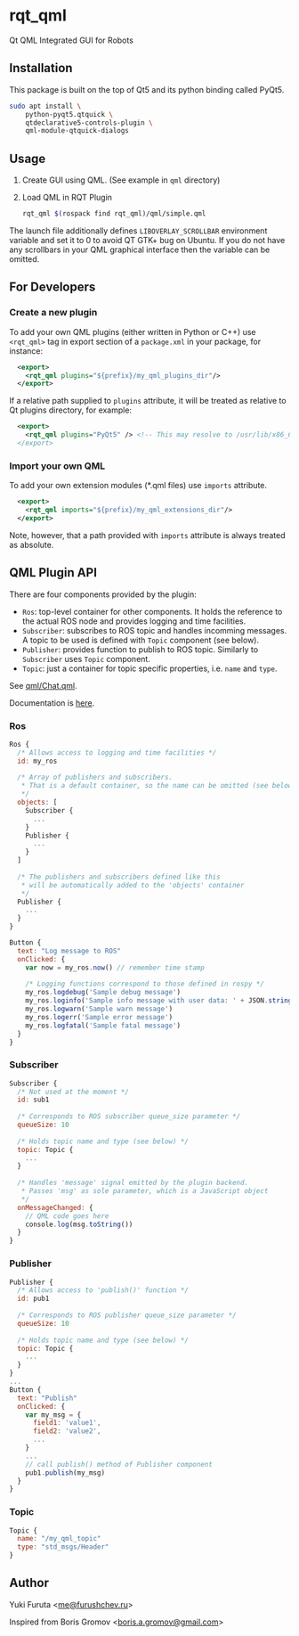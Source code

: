 rqt_qml
=======

Qt QML Integrated GUI for Robots

## Installation

This package is built on the top of Qt5 and its python binding called PyQt5.


``` bash
sudo apt install \
    python-pyqt5.qtquick \
    qtdeclarative5-controls-plugin \
    qml-module-qtquick-dialogs
```

## Usage

1. Create GUI using QML. (See example in `qml` directory)
1. Load QML in RQT Plugin

    ```bash
    rqt_qml $(rospack find rqt_qml)/qml/simple.qml
    ```

The launch file additionally defines `LIBOVERLAY_SCROLLBAR` environment variable and set it to 0 to avoid QT GTK+ bug on Ubuntu. If you do not have any scrollbars in your QML graphical interface then the variable can be omitted.

## For Developers

### Create a new plugin

To add your own QML plugins (either written in Python or C++) use `<rqt_qml>` tag in export section of a `package.xml` in your package, for instance:

```xml
  <export>
    <rqt_qml plugins="${prefix}/my_qml_plugins_dir"/>
  </export>
```

If a relative path supplied to `plugins` attribute, it will be treated as relative to Qt plugins directory, for example:

```xml
  <export>
    <rqt_qml plugins="PyQt5" /> <!-- This may resolve to /usr/lib/x86_64-linux-gnu/qt5/plugins/PyQt5 --/>
  </export>
```

### Import your own QML

To add your own extension modules (*.qml files) use `imports` attribute.

```xml
  <export>
    <rqt_qml imports="${prefix}/my_qml_extensions_dir"/>
  </export>
```

Note, however, that a path provided with `imports` attribute is always treated as absolute.

## QML Plugin API

There are four components provided by the plugin:

 * `Ros`: top-level container for other components. It holds the reference to the actual ROS node and provides logging and time facilities.
 * `Subscriber`: subscribes to ROS topic and handles incomming messages. A topic to be used is defined with `Topic` component (see below).
 * `Publisher`: provides function to publish to ROS topic. Similarly to `Subscriber` uses `Topic` component.
 * `Topic`: just a container for topic specific properties, i.e. `name` and `type`.

See [qml/Chat.qml](examples/Chat.qml).

Documentation is [here](https://doc.qt.io/qt-5.6/qmlapplications.html).

### Ros

```qml
Ros {
  /* Allows access to logging and time facilities */
  id: my_ros
  
  /* Array of publishers and subscribers.
   * That is a default container, so the name can be omitted (see below)
   */
  objects: [
    Subscriber {
      ...
    }
    Publisher {
      ...
    }
  ]
  
  /* The publishers and subscribers defined like this
   * will be automatically added to the 'objects' container
   */
  Publisher {
    ...
  }
}

Button {
  text: "Log message to ROS"
  onClicked: {
    var now = my_ros.now() // remember time stamp
    
    /* Logging functions correspond to those defined in rospy */
    my_ros.logdebug('Sample debug message')
    my_ros.loginfo('Sample info message with user data: ' + JSON.stringify(now))
    my_ros.logwarn('Sample warn message')
    my_ros.logerr('Sample error message')
    my_ros.logfatal('Sample fatal message')
  }
}
```

### Subscriber

```qml
Subscriber {
  /* Not used at the moment */
  id: sub1
  
  /* Corresponds to ROS subscriber queue_size parameter */
  queueSize: 10
  
  /* Holds topic name and type (see below) */
  topic: Topic {
    ...
  }
  
  /* Handles 'message' signal emitted by the plugin backend. 
   * Passes 'msg' as sole parameter, which is a JavaScript object
   */
  onMessageChanged: {
    // QML code goes here
    console.log(msg.toString())
  }
}
```

### Publisher

```qml
Publisher {
  /* Allows access to 'publish()' function */
  id: pub1
  
  /* Corresponds to ROS publisher queue_size parameter */
  queueSize: 10
  
  /* Holds topic name and type (see below) */
  topic: Topic {
    ...
  }
}
...
Button {
  text: "Publish"
  onClicked: {
    var my_msg = {
      field1: 'value1',
      field2: 'value2',
      ...
    }
    ...
    // call publish() method of Publisher component
    pub1.publish(my_msg)
  }
}
```

### Topic

```qml
Topic {
  name: "/my_qml_topic"
  type: "std_msgs/Header"
}
```

## Author

Yuki Furuta <<me@furushchev.ru>>

Inspired from Boris Gromov <<boris.a.gromov@gmail.com>>
